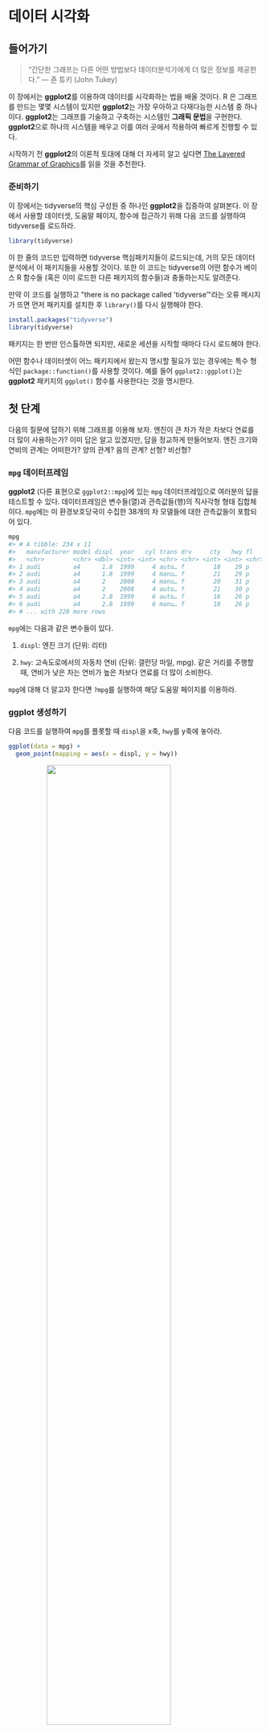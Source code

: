 
# 데이터 시각화

## 들어가기

> “간단한 그래프는 다른 어떤 방법보다 데이터분석가에게 
> 더 많은 정보를 제공한다.” — 죤 튜키 (John Tukey)


이 장에서는 **ggplot2**를 이용하여 데이터를 시각화하는 법을 배울 것이다. R 은 그래프를 만드는 몇몇 시스템이 있지만 **ggplot2**는 가장 우아하고 다재다능한 시스템 중 하나이다. **ggplot2**는 그래프를 기술하고 구축하는 시스템인 **그래픽 문법**을 구현한다. **ggplot2**으로 하나의 시스템을 배우고 이를 여러 곳에서 적용하여 빠르게 진행할 수 있다. 

시작하기 전 **ggplot2**의 이론적 토대에 대해 더 자세히 알고 싶다면 [The Layered Grammar of Graphics](http://vita.had.co.nz/papers/layered-grammar.pdf)를 읽을 것을 추천한다.  

### 준비하기

이 장에서는 tidyverse의 핵심 구성원 중 하나인 **ggplot2**을 집중하여 살펴본다. 이 장에서 사용할 데이터셋, 도움말 페이지, 함수에 접근하기 위해 다음 코드를 실행하여 tidyverse를 로드하라.  


```r
library(tidyverse)
```

이 한 줄의 코드만 입력하면 tidyverse 핵심패키지들이 로드되는데, 거의 모든 데이터 분석에서 이 패키지들을 사용할 것이다. 또한 이 코드는 tidyverse의 어떤 함수가 베이스 R 함수들 (혹은 이미 로드한 다른 패키지의 함수들)과 충돌하는지도 알려준다. 

만약 이 코드를 실행하고 "there is no package called 'tidyverse’"라는 오류 메시지가 뜨면 먼저 패키지를 설치한 후 `library()`를 다시 실행해야 한다. 


```r
install.packages("tidyverse")
library(tidyverse)
```

패키지는 한 번만 인스톨하면 되지만, 새로운 세션을 시작할 때마다 다시 로드해야 한다. 

어떤 함수나 데이터셋이 어느 패키지에서 왔는지 명시할 필요가 있는 경우에는 특수 형식인 `package::function()`를 사용할 것이다. 예를 들어 `ggplot2::ggplot()`는 **ggplot2** 패키지의 `ggplot()` 함수를 사용한다는 것을 명시한다. 

## 첫 단계

다음의 질문에 답하기 위해 그래프를 이용해 보자. 엔진이 큰 차가 작은 차보다 연료를 더 많이 사용하는가? 이미 답은 알고 있겠지만, 답을 정교하게 만들어보자. 엔진 크기와 연비의 관계는 어떠한가? 양의 관계? 음의 관계? 선형? 비선형? 

### `mpg` 데이터프레임

**ggplot2** (다른 표현으로 `ggplot2::mpg`)에 있는 `mpg` 데이터프레임으로 여러분의 답을 테스트할 수 있다. 데이터프레임은 변수들(열)과 관측값들(행)의 직사각형 형태 집합체이다. `mpg`에는 미 환경보호당국이 수집한 38개의 차 모델들에 대한 관측값들이 포함되어 있다. 


```r
mpg
#> # A tibble: 234 x 11
#>   manufacturer model displ  year   cyl trans drv     cty   hwy fl    class
#>   <chr>        <chr> <dbl> <int> <int> <chr> <chr> <int> <int> <chr> <chr>
#> 1 audi         a4      1.8  1999     4 auto… f        18    29 p     comp…
#> 2 audi         a4      1.8  1999     4 manu… f        21    29 p     comp…
#> 3 audi         a4      2    2008     4 manu… f        20    31 p     comp…
#> 4 audi         a4      2    2008     4 auto… f        21    30 p     comp…
#> 5 audi         a4      2.8  1999     6 auto… f        16    26 p     comp…
#> 6 audi         a4      2.8  1999     6 manu… f        18    26 p     comp…
#> # ... with 228 more rows
```

`mpg`에는 다음과 같은 변수들이 있다. 

1. `displ`: 엔진 크기 (단위: 리터) 

1. `hwy`: 고속도로에서의 자동차 연비 (단위: 갤런당 마일, mpg). 같은 거리를 주행할 때, 연비가 낮은 차는 연비가 높은 차보다 연료를 더 많이 소비한다. 

`mpg`에 대해 더 알고자 한다면 `?mpg`를 실행하여 해당 도움말 페이지를 이용하라. 

### ggplot 생성하기

다음 코드를 실행하여 `mpg`를 플롯할 때 `displ`을 x축, `hwy`를 y축에 놓아라. 


```r
ggplot(data = mpg) + 
  geom_point(mapping = aes(x = displ, y = hwy))
```

<img src="visualize_files/figure-html/unnamed-chunk-4-1.png" width="70%" style="display: block; margin: auto;" />

이 플롯은 엔진 크기(`displ`)와 연비(`hwy`) 사이에 음의 관계가 있음을 보여준다. 다른 말로 하면 엔진이 큰 차들은 연료를 더 많이 사용한다. 이제 연비와 엔진 크기에 대한 여러분의 가설이 확인되거나 반증되었는가? 

 

**ggplot2**에서는 `ggplot()` 함수로 플롯을 시작한다. `ggplot()`을 하면 레이어를 추가시킬 수 있는 좌표 시스템이 생성된다. `ggplot()`의 첫 번째 인수는 그래프에서 사용할 데이터셋이다. 따라서 `ggplot(data = mpg)`를 하면 빈 그래프가 생성되지만, 그리 흥미로운 것이 아니므로 생략하겠다. 

 

그래프는 `ggplot()`에 레이어를 하나 이상 추가해서 완성된다. 함수 `geom_point()`는 플롯에 점 레이어를 추가하여 산점도를 생성한다. **ggplot2**에는 많은 geom 함수가 있는데, 각각은 플롯에 다른 유형의 레이어를 추가한다. 이 장에서 이 많은 함수를 모두 배울 것이다. 

 

**ggplot2**의 각각의 geom 함수에는 매핑 인수가 있다. 이 인수는 데이터셋의 변수들이 시각적 속성으로 어떻게 매핑될 지를 정의한다. 이 인수는 항상 `aes()`와 쌍을 이루는데, `aes()`의 `x, y` 인수는 x, y축으로 매핑될 변수를 지정한다. **ggplot2**는 매핑된 변수를 데이터 인수(우리 경우엔 `mpg`)에서 찾는다. 

### 그래프 작성 탬플릿

이제 이 코드를 **ggplot2**로 그래프를 만드는, 재사용 가능한 템플릿으로 바꿔보자. 그래프를 만들려면 다음의 코드에서 괄호 안의 부분을 해당되는 데이터셋, geom함수나 매핑모음으로 바꾸라. 


```r
ggplot(data = <DATA>) + 
  <GEOM_FUNCTION>(mapping = aes(<MAPPINGS>))
```

이 장의 나머지 부분에서는 이 템플릿을 완성하고 확장하여 다른 유형의 그래프들을 만드는 법을 살펴볼 것이다. `<MAPPINGS>` 부분부터 시작해보자. 


### 연습문제

1. `ggplot(data = mpg)`을 실행하라. 무엇이 나타나는가? 

1. `mpg`는 행이 몇 개인가? 열은 몇 개인가? 

1. `drv` 변수는 무엇을 나타내는가? `?mpg`로 도움말 페이지를 참고하여 알아보자. 

1. `hwy` 대 `cyl`의 산점도를 만들어라. 

1. `class` 대 `drv` 산점도를 만들면 어떻게 되는가? 이 플롯이 유용하지 않은 이유는 무엇인가? 

## Aesthetic 매핑
> "그래프는 전혀 예상하지 못한 것을 보여줄 때 가장 큰 가치가 있다." - 죤 튜키

다음 플롯에서 한 그룹의 포인트들은(빨간색으로 강조) 선형 추세를 벗어나는 것 처럼 보인다. 이 차들은 예상한 것보다 더 높은 연비를 가진다. 이 차들을 어떻게 설명할 수 있을까?  


<img src="visualize_files/figure-html/unnamed-chunk-6-1.png" width="70%" style="display: block; margin: auto;" />

이 차들은 하이브리드 차라고 가설을 세워보자. 이 가설을 검정하는 방법으로 각 차의 `class` 값을 살펴보는 방법이 있다. `mpg` 데이터셋의 `class` 변수는 차를 소형, 중형, SUV 같은 그룹으로 분류한다. 이상점들이 하이브리드 차들이라면 소형이나 경차로 분류되었을 것이다. (이 데이터들은 하이브리드 트럭이나 SUV가 대중화되기 전에 수집되었음을 염두에 두자.) 

`class` 같은 세 번째 변수를 **aesthetics**에 매핑하여 이차원 산점도에 추가할 수도 있다. aesthetics은 플롯에 객체들의 시각적 속성이다. aesthetics에는 포인트의 크기, 모양, 색상 같은 것들이 포함된다. aesthetics 속성 값을 변경하여 점을 (아래와 같이) 다른 방법으로 표시할 수 있다. 데이터를 설명할 때 ’값’이라는 용어를 이미 사용했으므로 aesthetics 속성을 설명할 때는 단어 ’수준(level)’이라는 용어를 사용하자. 여기에서는 크기, 모양, 색상의 수준을 변경하여 다음과 같이 점을 작게 혹은 삼각형이나 파란색으로 만들었다. 


<img src="visualize_files/figure-html/unnamed-chunk-7-1.png" width="70%" style="display: block; margin: auto;" />

플롯의 aesthetics를 데이터셋의 변수들에 매핑해서 데이터에 대한 정보를 전달할 수 있다. 예를 들어 점의 색상을 `class` 변수에 매핑하여 각 차의 차종을 나타낼 수 있다. 


```r
ggplot(data = mpg) + 
  geom_point(mapping = aes(x = displ, y = hwy, color = class))
```

<img src="visualize_files/figure-html/unnamed-chunk-8-1.png" width="70%" style="display: block; margin: auto;" />

(해들리처럼 영국식 영어를 선호한다면 `color` 대신 `colour`를 사용할 수도 있다.) 

aesthetics을 변수에 매핑하기 위해서는 `aes()` 내부에서 aesthetics 이름을 변수 이름과 연결해야 한다. **ggplot2**는 변수의 고유한 값에 aesthetics의 고유한 수준(여기서는 고유한 색상)을 자동으로 지정하는데, 이 과정을 **스케일링 (scaling)**이라고 한다. **ggplot2**는 어떤 수준이 어떤 값에 해당하는지를 설명하는 범례도 추가한다. 

플롯의 색상들을 보면 이상점 중 다수가 2인승 차임을 보여준다. 이 차들은 하이브리드 차가 아닌 것 같고, 놀랍게도 스포츠카들이다! 스포츠카들은 SUV와 픽업트럭처럼 엔진이 크지만, 차체가 중형차나 소형차처럼 작아서 연비가 좋다. 다시 생각해보면 이 차들은 엔진 크기가 컸기 때문에 하이브리드일 가능성이 낮다. 

위의 예제에서 `class` 변수를 색상 aesthetics에 매핑했지만 이 변수를 같은 방법으로 크기 aesthetics에 매핑할 수도 있다. 이 경우, 각 포인트의 정확한 크기는 차종을 나타낼 것이다. 여기서 **경고**가 뜨는데, 비순서 변수 (`class`)를 순서형 aesthetics (`size`)로 매핑하는 것은 좋은 생각이 아니기 때문이다. 


```r
ggplot(data = mpg) + 
  geom_point(mapping = aes(x = displ, y = hwy, size = class))
#> Warning: Using size for a discrete variable is not advised.
```

<img src="visualize_files/figure-html/unnamed-chunk-9-1.png" width="70%" style="display: block; margin: auto;" />

class`를 **alpha** aesthetic에 매핑할 수도 있었는데, 이는 포인트의 투명도 혹은 모양을 제어한다.


```r
# Left
ggplot(data = mpg) + 
  geom_point(mapping = aes(x = displ, y = hwy, alpha = class))

# Right
ggplot(data = mpg) + 
  geom_point(mapping = aes(x = displ, y = hwy, shape = class))
```

<img src="visualize_files/figure-html/unnamed-chunk-10-1.png" width="50%" /><img src="visualize_files/figure-html/unnamed-chunk-10-2.png" width="50%" />

What happened to the SUVs? ggplot2 will only use six shapes at a time. By default, additional groups will go unplotted when you use the shape aesthetic.

For each aesthetic, you use `aes()` to associate the name of the aesthetic with a variable to display. The `aes()` function gathers together each of the aesthetic mappings used by a layer and passes them to the layer's mapping argument. The syntax highlights a useful insight about `x` and `y`: the x and y locations of a point are themselves aesthetics, visual properties that you can map to variables to display information about the data. 

Once you map an aesthetic, ggplot2 takes care of the rest. It selects a reasonable scale to use with the aesthetic, and it constructs a legend that explains the mapping between levels and values. For x and y aesthetics, ggplot2 does not create a legend, but it creates an axis line with tick marks and a label. The axis line acts as a legend; it explains the mapping between locations and values.

You can also _set_ the aesthetic properties of your geom manually. For example, we can make all of the points in our plot blue:


```r
ggplot(data = mpg) + 
  geom_point(mapping = aes(x = displ, y = hwy), color = "blue")
```

<img src="visualize_files/figure-html/unnamed-chunk-11-1.png" width="70%" style="display: block; margin: auto;" />

Here, the color doesn't convey information about a variable, but only changes the appearance of the plot. To set an aesthetic manually, set the aesthetic by name as an argument of your geom function; i.e. it goes _outside_ of `aes()`. You'll need to pick a level that makes sense for that aesthetic:

* The name of a color as a character string.

* The size of a point in mm.

* The shape of a point as a number, as shown in Figure \@ref(fig:shapes).

<div class="figure" style="text-align: center">
<img src="visualize_files/figure-html/shapes-1.png" alt="R has 25 built in shapes that are identified by numbers. There are some seeming duplicates: for example, 0, 15, and 22 are all squares. The difference comes from the interaction of the `colour` and `fill` aesthetics. The hollow shapes (0--14) have a border determined by `colour`; the solid shapes (15--18) are filled with `colour`; the filled shapes (21--24) have a border of `colour` and are filled with `fill`." width="75%" />
<p class="caption">(\#fig:shapes)R has 25 built in shapes that are identified by numbers. There are some seeming duplicates: for example, 0, 15, and 22 are all squares. The difference comes from the interaction of the `colour` and `fill` aesthetics. The hollow shapes (0--14) have a border determined by `colour`; the solid shapes (15--18) are filled with `colour`; the filled shapes (21--24) have a border of `colour` and are filled with `fill`.</p>
</div>

### 연습문제

1.  What's gone wrong with this code? Why are the points not blue?

    
    ```r
    ggplot(data = mpg) + 
      geom_point(mapping = aes(x = displ, y = hwy, color = "blue"))
    ```
    
    <img src="visualize_files/figure-html/unnamed-chunk-12-1.png" width="70%" style="display: block; margin: auto;" />
    
1.  Which variables in `mpg` are categorical? Which variables are continuous? 
    (Hint: type `?mpg` to read the documentation for the dataset). How
    can you see this information when you run `mpg`?

1.  Map a continuous variable to `color`, `size`, and `shape`. How do
    these aesthetics behave differently for categorical vs. continuous
    variables? 
    
1.  What happens if you map the same variable to multiple aesthetics? 

1.  What does the `stroke` aesthetic do? What shapes does it work with?
    (Hint: use `?geom_point`)
    
1.  What happens if you map an aesthetic to something other than a variable 
    name, like `aes(colour = displ < 5)`?  Note, you'll also need to specify x and y.

## Common problems

As you start to run R code, you're likely to run into problems. Don't worry --- it happens to everyone. I have been writing R code for years, and every day I still write code that doesn't work! 

Start by carefully comparing the code that you're running to the code in the book. R is extremely picky, and a misplaced character can make all the difference. Make sure that every `(` is matched with a `)` and every `"` is paired with another `"`. Sometimes you'll run the code and nothing happens. Check the left-hand of your console: if it's a `+`, it means that R doesn't think you've typed a complete expression and it's waiting for you to finish it. In this case, it's usually easy to start from scratch again by pressing ESCAPE to abort processing the current command.

One common problem when creating ggplot2 graphics is to put the `+` in the wrong place: it has to come at the end of the line, not the start. In other words, make sure you haven't accidentally written code like this:

```R
ggplot(data = mpg) 
+ geom_point(mapping = aes(x = displ, y = hwy))
```

If you're still stuck, try the help. You can get help about any R function by running `?function_name` in the console, or selecting the function name and pressing F1 in RStudio. Don't worry if the help doesn't seem that helpful - instead skip down to the examples and look for code that matches what you're trying to do.

If that doesn't help, carefully read the error message. Sometimes the answer will be buried there! But when you're new to R, the answer might be in the error message but you don't yet know how to understand it. Another great tool is Google: try googling the error message, as it's likely someone else has had the same problem, and has gotten help online.

## 면분할(facet)

변수를 추가하는 방법으로 aesthetic을 이용하는 방법을 보았다.  또다른 방법은 범주형 변수에 특히 유용한 방법인데, 플롯을 데이터 서브셋을 각각 표시하는 하위플롯인 **면분할**(facet)로 나누는 것이다. 

플롯을 하나의 변수에 대해 면분할(facet) 하기 위해서는, `facet_wrap()`을 이용하면 된다. `facet_wrap()`의 첫 번째 인수로는 `~`와 따라나오는 변수 이름으로 된 공식(formula)이어야 한다. (여기서 ’공식‘ 은 R 의 데이터 구조의 한 형태이며 ’등식(equation)’과 같은 의미가 아니다.) `facet_wrap()`에 전달하는 변수는 이산형이어야 한다. 



```r
ggplot(data = mpg) + 
  geom_point(mapping = aes(x = displ, y = hwy)) + 
  facet_wrap(~ class, nrow = 2)
```

<img src="visualize_files/figure-html/unnamed-chunk-13-1.png" width="70%" style="display: block; margin: auto;" />

플롯을 두 변수 조합으로 면분할하기 위해서는 `facet_grid()`를 플롯 호출에 추가하면 된다. `facet_grid()`의 첫 번째 인수도 공식이다. 이번에는 공식이 두 개의 변수가 `~`로 분리되어 있는 형태여야 한다. 




```r
ggplot(data = mpg) + 
  geom_point(mapping = aes(x = displ, y = hwy)) + 
  facet_grid(drv ~ cyl)
```

<img src="visualize_files/figure-html/unnamed-chunk-14-1.png" width="70%" style="display: block; margin: auto;" />

열이나 행으로 면분할하고 싶지 않다면 변수 이름 대신 `.`를 이용하라. (예: `+ facet_grid(. ~ cyl)`)  

### 연습문제

1. 연속형 변수로 면분할하면 어떻게 되는가? 

1. `facet_grid(drv ~ cyl)`로 만든 플롯에 있는 빈 셀들은 무엇을 의미하는가? 다음의 플롯과 어떻게 연관되는가?

    
    ```r
    ggplot(data = mpg) + 
      geom_point(mapping = aes(x = drv, y = cyl))
    ```

1.  다음의 코드는 어떤 플롯을 만드는가? `.`은 어떤 역할을 하는가?  
 

    
    ```r
    ggplot(data = mpg) + 
      geom_point(mapping = aes(x = displ, y = hwy)) +
      facet_grid(drv ~ .)
    
    ggplot(data = mpg) + 
      geom_point(mapping = aes(x = displ, y = hwy)) +
      facet_grid(. ~ cyl)
    ```

1.  이 절의 면분할된 첫 번째 플롯을 살펴보라.  

    
    ```r
    ggplot(data = mpg) + 
      geom_point(mapping = aes(x = displ, y = hwy)) + 
      facet_wrap(~ class, nrow = 2)
    ```
    
    색상 aesthetic을 쓰지 않고 면분할하는 것은 어떤 이점이 있는가? 단점은 무엇인가? 데이터가 더 크다면 이 균형은 어떻게 바뀌겠는가? 
    

1.  `?facet_wrap`을 읽어라. `nrow`의 역할은 무엇인가? `ncol`은 어떤 일을 하는가? 개별 패널의 배치를 조정하는 기타 옵션들은 무엇인가? `facet_grid()`에는 `nrow, ncol`인수가 왜 없는가? 

1.  `facet_grid()`를 사용할 때, 대개의 경우 고유 수준이 더 많은 변수를 열로 두어야 한다. 왜인가?     

## 기하 객체

두 플롯은 유사한가?  

<img src="visualize_files/figure-html/unnamed-chunk-18-1.png" width="50%" /><img src="visualize_files/figure-html/unnamed-chunk-18-2.png" width="50%" />

두 플롯은 동일한 `x` 변수, 동일한 `y` 변수를 포함하고, 동일한 데이터를 나타낸다. 그러나 둘은 같지 않다. 각 플롯은 데이터를 표현하는 시각 객체가 다르다. **ggplot2** 문법으로는 두 플롯이 다른 **지옴(geom)**을 사용한다고 말한다. 

지옴은 데이터를 나타내기 위해 플롯이 사용하는 기하 객체(geometric object)이다. 사람들은 플롯이 사용하는 지옴의 유형으로 플롯을 기술한다. 예를 들어 막대 차트는 막대 지옴들을 이용하고, 라인 차트는 라인 지옴을, 박스플롯은 박스플롯 지옴을 이용하는 식이다. 산점도는 추세를 망가뜨린다. 즉, 포인트 지옴을 사용한다. 위에서 보았듯이, 같은 데이터를 플롯하기 위해 다른 지옴을 사용할 수 있다. 왼쪽의 플롯은 포인트 지옴을 사용했고, 오른쪽의 플롯은 평활(smooth) 지옴, 즉 데이터에 적합된 평활선을 이용했다. 

플롯에서 지옴을 바꾸기 위해서는 `ggplot()`에 추가하는 지옴 함수를 변경하면 된다. 예를 들어 다음의 코드를 사용하여 위 플롯들을 만들었다. 


```r
# left
ggplot(data = mpg) + 
  geom_point(mapping = aes(x = displ, y = hwy))

# right
ggplot(data = mpg) + 
  geom_smooth(mapping = aes(x = displ, y = hwy))
```

**ggplot2**의 모든 지옴 함수는 `mapping` 인수를 가진다. 그러나 모든 aesthetic이 모든 지옴과 작동하는 것은 아니다. 포인트의 shape(모양)을 설정할 수 있지만, 선의 ’shape’을 설정할 수는 없다. 반면, 라인의 linetype(선유형)을 설정할 수 있다. `geom_smooth()`는 linetype으로 매핑된 변수의 각 고유 값마다 다른 형태의  선을 그린다. 



```r
ggplot(data = mpg) + 
  geom_smooth(mapping = aes(x = displ, y = hwy, linetype = drv))
```

<img src="visualize_files/figure-html/unnamed-chunk-20-1.png" width="70%" style="display: block; margin: auto;" />

여기서 `geom_smooth()`는 자동차의 동력전달장치를 의미하는 `drv` 값에 기초하여 차 모델들을 세 개의 선으로 분리한다. 선 하나는 `4` 값을 가진 점들 모두를 표시하고, 다른 선은 `f`을 가진 모든 점을, 또 다른 선은 `r` 값을 가진 모든 점을 표시한다. 여기서 `4`는 사륜구동, `f`는 전륜구동, `r`은 후륜구동을 나타낸다. 

이것이 이상하게 들린다면 원 데이터 위에 선들을 겹쳐 그린 후, 선과 점을 `drv`에 따라 색상을 입히면 좀 더 명료하게 만들 수 있다.  

<img src="visualize_files/figure-html/unnamed-chunk-21-1.png" width="70%" style="display: block; margin: auto;" />

이 플롯은 같은 그래프에 두 개의 지옴을 포함하고 있는 것을 주목하라! 흥미로운가? 그러면 자, 기대하시라. 다음 절에서는 같은 플롯에 다중의 지옴을 놓는 방법을 배울 것이다.  

**ggplot2**에는 30개가 넘는 지옴이 있고, 확장 패키지에는 더 많은 지옴이 있다.  (예제는 <https://www.ggplot2-exts.org>에 있다). 포괄적인 개요는 **ggplot2**  치트시트에서 가장 잘 볼 수 있는데, <http://rstudio.com/cheatsheets>에서 얻을 수 있다. 더 배우고 싶은 지옴이 있다면 `?geom_smooth` 같이 도움말을 이용하라. 

`geom_smooth()` 같이 많은 수의 지옴은 데이터의 열, 여러 개를 표시 하기 위해 하나의 기하 객체를 사용한다. 이러한 지옴들에 대해 그룹 aesthetic을 다중 객체를 그리는 범주형 변수로 설정할 수 있다. **ggplot2**는 그룹 변수의 각 고유값에 따라 별도의 객체를 그린다. 실제로는 **ggplot2**는 (`linetype` 예제에서와 같이) aesthetic을 이산형 변수에 매핑할 때마다 이 지옴들에 대한 데이터를 자동으로 그룹화한다. 그룹 aesthetic은 기본적으로 범례를 추가하거나 구별시켜주는 기능들을 추가하지 않기 때문에, 이 기능을 활용하면 편리하다. 



```r
ggplot(data = mpg) +
  geom_smooth(mapping = aes(x = displ, y = hwy))
              
ggplot(data = mpg) +
  geom_smooth(mapping = aes(x = displ, y = hwy, group = drv))
    
ggplot(data = mpg) +
  geom_smooth(
    mapping = aes(x = displ, y = hwy, color = drv),
    show.legend = FALSE
  )
```

<img src="visualize_files/figure-html/unnamed-chunk-22-1.png" width="33%" /><img src="visualize_files/figure-html/unnamed-chunk-22-2.png" width="33%" /><img src="visualize_files/figure-html/unnamed-chunk-22-3.png" width="33%" />

같은 플롯에 여러 지옴을 표시하려면 `ggplot()`에 여러 지옴 함수를 추가하라. 


```r
ggplot(data = mpg) + 
  geom_point(mapping = aes(x = displ, y = hwy)) +
  geom_smooth(mapping = aes(x = displ, y = hwy))
```

<img src="visualize_files/figure-html/unnamed-chunk-23-1.png" width="70%" style="display: block; margin: auto;" />

 
그러나 이렇게 하면 코드에 중복이 생긴다. y-축을 `hwy` 대신 `cty`을 표시하도록 변경한다고 해보자. 두 군데에서 변수를 변경해야 하는데, 하나를 업데이트하는 것을 잊어버릴 수 있다. 이러한 종류의 중복은 매핑 집합을 `ggplot()`으로 전달하여 피할 수 있다. 이렇게 하면 **ggplot2**는 이 매핑들을 전역 매핑으로 처리하여 그래프의 각 지옴에 적용한다. 다른 말로 하면 다음의 코드는 이전 코드와 동일한 플롯을 생성한다.  


```r
ggplot(data = mpg, mapping = aes(x = displ, y = hwy)) + 
  geom_point() + 
  geom_smooth()
```

지옴 함수에 매핑을 넣으면 **ggplot2**는 해당 레이어에 대한 로컬 매핑으로 처리한다. 이 매핑으로 전역 매핑을 확장하거나 덮어쓴 뒤 해당 레이어에만 적용한다. 이렇게 하면 다른 레이어마다 다른 aesthetic을 표시하는 것이 가능하다. 


```r
ggplot(data = mpg, mapping = aes(x = displ, y = hwy)) + 
  geom_point(mapping = aes(color = class)) + 
  geom_smooth()
```

<img src="visualize_files/figure-html/unnamed-chunk-25-1.png" width="70%" style="display: block; margin: auto;" />

같은 원리로 각 레이어마다 다른 데이터를 지정할 수 있다. 여기서 우리의 평활선은 `mpg` 데이터셋의 서브셋인 경차만을 표시했다. `geom_smooth()` 의 로컬 데이터 인수는 해당 레이어에 한해서만 `ggplot()` 의 전역 데이터 인수를 덮어쓴다.


```r
ggplot(data = mpg, mapping = aes(x = displ, y = hwy)) + 
  geom_point(mapping = aes(color = class)) + 
  geom_smooth(data = filter(mpg, class == "subcompact"), se = FALSE)
```

<img src="visualize_files/figure-html/unnamed-chunk-26-1.png" width="70%" style="display: block; margin: auto;" />

(`filter()` 의 작동방식에 대해서 다음 장에서 배울 것이다. 여기에서는 이 명령어는 경차만 선택하라는 것으로 이해하라.) 


### 연습문제

1. 선 차트를 그리기 위해 어떤 지옴을 사용하겠는가? 박스플롯을 그리려면? 히스토그램은? 면적(area) 차트는? 

1. 머릿속으로 다음의 코드를 실행하고 출력이 어떨지 예측해보라. 그 후, R 에서 코드를 실행하고 여러분의 예측을 확인하라. 
    
    
    ```r
    ggplot(data = mpg, mapping = aes(x = displ, y = hwy, color = drv)) + 
      geom_point() + 
      geom_smooth(se = FALSE)
    ```

1.  `show.legend = FALSE`는 어떤 역할을 하는가? 삭제하면 어떻게 되는가? 앞에서 왜 이를 사용했겠는가? 

1. `geom_smooth()`의 `se` 인수는 어떤 역할을 하는가? 

1. 다음의 두 그래프는 다르게 나타나겠는가? 왜 그런가∙그렇지 않은가? 

    
    ```r
    ggplot(data = mpg, mapping = aes(x = displ, y = hwy)) + 
      geom_point() + 
      geom_smooth()
    
    ggplot() + 
      geom_point(data = mpg, mapping = aes(x = displ, y = hwy)) + 
      geom_smooth(data = mpg, mapping = aes(x = displ, y = hwy))
    ```

1.  다음의 그래프들을 생성하는 데 필요한 R 코드를 다시 작성하라. 

    <img src="visualize_files/figure-html/unnamed-chunk-29-1.png" width="50%" /><img src="visualize_files/figure-html/unnamed-chunk-29-2.png" width="50%" /><img src="visualize_files/figure-html/unnamed-chunk-29-3.png" width="50%" /><img src="visualize_files/figure-html/unnamed-chunk-29-4.png" width="50%" /><img src="visualize_files/figure-html/unnamed-chunk-29-5.png" width="50%" /><img src="visualize_files/figure-html/unnamed-chunk-29-6.png" width="50%" />

## 통계적 변환

다음으로, 막대 차트를 보자. 막대 차트는 간단할 것 같지만, 플롯에 대해 미묘한 것을 드러내기 때문에 흥미로운 차트이다. `geom_bar()`로 그려지는 기본 막대 차트를 생각해보라. 다음의 차트는 `diamonds` 데이터셋에서 `cut`으로 그룹한 다아아몬드의 총 개수를 표시한다. `diamond` 데이터셋은 **ggplot2**에 있으며 약 54,000개 다이아몬드 각각의 가격(`price`), 캐럿(`carat`), 색상(`color`), 투명도(`clarity`), 컷(`cut`)과 같은 정보가 있다. 차트는 저품질 컷보다 고품질 컷의 다이아몬드가 더 많음을 보여준다. 


```r
ggplot(data = diamonds) + 
  geom_bar(mapping = aes(x = cut))
```

<img src="visualize_files/figure-html/unnamed-chunk-30-1.png" width="70%" style="display: block; margin: auto;" />

이 차트는 x-축으로 `diamond`의 변수 중 하나인 `cut`을 표시한다. y-축으로 count를 표시하는데 count는 `diamonds`의 변수가 아니다! count는 어디서 오는가? 산점도와 같은 다수의 그래프는 데이터셋의 원 값을 플롯한다. 막대 차트와 같은 다른 그래프는 플롯할 새로운 값을 계산한다. 


* 막대 차트, 히스토그램, 빈도 다각형은 데이터를 계급(bin)으로 만든 후, 각 계급에 떨어지는 점들의 개수인 도수를 플롯한다.   

* 평활 차트들은 데이터에 모델을 적합한 후 모델을 이용한 예측값을 플롯한다. 

* 박스플롯은 분포의 로버스트한 요약값을 계산한 후 특수한 형태의  박스로 표시한다. 

그래프에 사용할 새로운 값을 계산하는 알고리즘은 통계적 변환의 줄임말인 **스탯(stat)**이라고 부른다. 다음의 그림은 이 과정이 `geom_bar()`과 어떻게 작동하는지를 보여준다. 


<img src="images/visualization-stat-bar.png" width="100%" style="display: block; margin: auto;" />

`stat` 인수의 기본값을 조사하여 한 지옴이 어떤 스탯을 사용하는지 알 수 있다. 예를 들어 `?geom_bar`를 하면 `stat`이 ’count‘임을 보여주는데, 이는 `geom_bar()`가 `stat_count()`를 이용함을 의미한다. `stat_count()`는 `geom_bar()`와 같은 페이지에 문서화되어 있으며, 스크롤해서 내려가면 ’계산된 변수들‘이라고 하는 섹션을 볼 수 있다. 두 개의 새로운 변수, `count, prop`을 계산한 방법을 설명한다. 

지옴과 스탯을 서로 바꿔서 사용할 수 있다. 예를 들어 이전 플롯을 `geom_bar()` 대신 `stat_count()`를 사용하여 생성할 수 있다.  


```r
ggplot(data = diamonds) + 
  stat_count(mapping = aes(x = cut))
```

<img src="visualize_files/figure-html/unnamed-chunk-32-1.png" width="70%" style="display: block; margin: auto;" />

모든 지옴은 기본 스탯이 있고 모든 스탯은 기본 지옴이 있기 때문에 이것이 가능하다. 다시 말하면 일반적으로 내부 통계적 변환에 대해 신경 쓸 필요 없이 지옴을 사용할 수 있다. 명시적으로 스탯을 사용해야 하는 이유는 세 가지이다. 

1.  기본 스탯을 덮어쓰고 싶을 수 있다. 다음의 코드에서 `geom_bar()`의 스탯을 count (기본값)에서 identity로 변경했다. 이렇게 하면 막대의 높이를 **y**  변수의 원 값으로 매핑할 수 있다. 안타깝게도 사람들이 막대 그래프에 대해 이야기할 때, 막대의 높이가 데이터에 존재하는 그래프를 의미하기도 하고, 또는 행을 세서 생성되는, 앞서 본 막대그래프를 의미하기도 한다. 

 
    
    ```r
    demo <- tribble(
      ~cut,         ~freq,
      "Fair",       1610,
      "Good",       4906,
      "Very Good",  12082,
      "Premium",    13791,
      "Ideal",      21551
    )
    
    ggplot(data = demo) +
      geom_bar(mapping = aes(x = cut, y = freq), stat = "identity")
    ```
    
    <img src="visualize_files/figure-html/unnamed-chunk-33-1.png" width="70%" style="display: block; margin: auto;" />
    
 (`<-`나 `tribble()`을 전에 보지 못했더라도 걱정하지 마라. 문맥에서 의미를 추론할 수 있고, 이들의 정확한 역할을 곧 배울 것이다!) 

1. 변환된 변수에서 aesthetic으로 기본 매핑을 덮어쓰고자 할 수 있다. 예를 들어 빈도가 아니라 비율의 막대 그래프를 표시하고자 할 수 있다.  


    
    ```r
    ggplot(data = diamonds) + 
      geom_bar(mapping = aes(x = cut, y = ..prop.., group = 1))
    ```
    
    <img src="visualize_files/figure-html/unnamed-chunk-34-1.png" width="70%" style="display: block; margin: auto;" />

 

스탯이 계산한 변수를 찾기 위해서는 ’computed variables‘ 제목의 도움말 섹션을 살펴보라. 

1. 코드에서 통계적 변환에 주의를 많이 집중시키고자 할 수 있다. 예를 들어 계산하는 요약값에 주의를 집중시키고자 고유한 x 값 각각에 대해 y 값을 요약하는 `stat_summary()`를 사용할 수 있다.  

    
    ```r
    ggplot(data = diamonds) + 
      stat_summary(
        mapping = aes(x = cut, y = depth),
        fun.ymin = min,
        fun.ymax = max,
        fun.y = median
      )
    ```
    
    <img src="visualize_files/figure-html/unnamed-chunk-35-1.png" width="70%" style="display: block; margin: auto;" />
    
ggplot2에는 20개가 넘는 스탯이 있다. 각 스탯은 함수이므로 평소 하듯이 도움말을 볼 수 있다 (예: `?stat_bin`). 스탯 전체 목록을 보려면 **ggplot2** 치트시트를 보라.) 

 

### 연습문제

1.  What is the default geom associated with `stat_summary()`? How could
    you rewrite the previous plot to use that geom function instead of the 
    stat function?

1.  What does `geom_col()` do? How is it different to `geom_bar()`?

1.  Most geoms and stats come in pairs that are almost always used in 
    concert. Read through the documentation and make a list of all the 
    pairs. What do they have in common?

1.  What variables does `stat_smooth()` compute? What parameters control
    its behaviour?

1.  In our proportion bar chart, we need to set `group = 1`. Why? In other
    words what is the problem with these two graphs?
    
    
    ```r
    ggplot(data = diamonds) + 
      geom_bar(mapping = aes(x = cut, y = ..prop..))
    ggplot(data = diamonds) + 
      geom_bar(mapping = aes(x = cut, fill = color, y = ..prop..))
    ```
  

## 위치 조정

막대 그래프와 연관된 마법 한 가지가 더 있다.  막대 그래프에 색상을 입힐 수 있는데, `color` aesthetic을 이용하거나, 좀 더 유용하게는 `fill`을 이용하면 된다. 


```r
ggplot(data = diamonds) + 
  geom_bar(mapping = aes(x = cut, colour = cut))
ggplot(data = diamonds) + 
  geom_bar(mapping = aes(x = cut, fill = cut))
```

<img src="visualize_files/figure-html/unnamed-chunk-37-1.png" width="50%" /><img src="visualize_files/figure-html/unnamed-chunk-37-2.png" width="50%" />

`fill` aesthetic을 다른 변수(예: `clarity`)에 매핑하면 어떤 일이 일어나는지 잘 보자. 누적 막대 그래프가 생성된다. 각각의 색상이 입혀진 직사각형은 `cut`과 `clarity`의 조합을 나타낸다.



```r
ggplot(data = diamonds) + 
  geom_bar(mapping = aes(x = cut, fill = clarity))
```

<img src="visualize_files/figure-html/unnamed-chunk-38-1.png" width="70%" style="display: block; margin: auto;" />
 

`position` 인수로 지정하는 **위치 조정**에 의해 막대 누적이 자동으로 수행된다. 누적막대그래프를 원하지 않는다면 다음의 `"identity", "dodge", "fill"` 세 옵션 중 하나를 선택하면 된다. 


* `position = "identity"`를 하면 각 객체를 그래프 문맥에 해당되는 곳에 정확히 배치한다. 막대와 겹치기 때문에 막대에 대해서는 그다지 유용하지 않다. 겹치는 것을 구별하려면 `alpha`를 작은 값으로 설정하여 막대들을 약간 투명하게 하거나, `fill = NA`로 설정하여 완전히 투명하게 해야 한다. 

    
    ```r
    ggplot(data = diamonds, mapping = aes(x = cut, fill = clarity)) + 
      geom_bar(alpha = 1/5, position = "identity")
    ggplot(data = diamonds, mapping = aes(x = cut, colour = clarity)) + 
      geom_bar(fill = NA, position = "identity")
    ```
    
    <img src="visualize_files/figure-html/unnamed-chunk-39-1.png" width="50%" /><img src="visualize_files/figure-html/unnamed-chunk-39-2.png" width="50%" />
    

identity 위치 조정은 point 와 같은 2차원 지옴(예: 포인트)에서 더 유용한데 여기에서는 identity가 기본값이다. 


* `position = "fill"`은 누적막대처럼 동작하지만 누적막대들이 동일한 높이를 갖도록 한다. 이렇게 하면 그룹들 사이에 비율을 비교하기 쉬워진다.

    
    ```r
    ggplot(data = diamonds) + 
      geom_bar(mapping = aes(x = cut, fill = clarity), position = "fill")
    ```
    
    <img src="visualize_files/figure-html/unnamed-chunk-40-1.png" width="70%" style="display: block; margin: auto;" />

* `position = "dodge"`를 하면 겹치는 객체가 서로 옆에 배치된다. 이렇게 하면 개별 값들을 비교하기 쉬워진다.

    
    ```r
    ggplot(data = diamonds) + 
      geom_bar(mapping = aes(x = cut, fill = clarity), position = "dodge")
    ```
    
    <img src="visualize_files/figure-html/unnamed-chunk-41-1.png" width="70%" style="display: block; margin: auto;" />

막대 그래프에는 유용하지 않지만 산점도에 매우 유용한 다른 형태의 조정도 있다. 우리의 첫 번째 산점도를 떠올려보라. 데이터셋에 234개 관측값이 있는데도 플롯에서 126개 점만 표시하고 있다는 것을 눈치챘는가?

<img src="visualize_files/figure-html/unnamed-chunk-42-1.png" width="70%" style="display: block; margin: auto;" />

`hwy`와 `displ`의 값들이 반올림이 되어서 점들이 격자 위에 나타나 많은 점들이 서로 겹쳤다. 이 문제를 **오버플롯팅**이라고 한다. 이러한 방식은 많은 데이터들이 어디에 있는지 보기 힘들게 만든다. 데이터 포인트들이 그래프에 걸쳐 동일하게 퍼져있는가? 아니면 `hwy`와 `displ`의 특정 조합이 109개 값을 포함하고 있는가? 

위치 조정을 ’지터(jitter)’로 설정하여 이 격자 방법을 피할 수 있다. `position = "jitter"`를 하면 각 점에 적은 양의 랜덤 노이즈가 추가된다. 이렇게 하면 어느 두 점도 같은 양의 랜덤 노이즈를 받을 가능성이 없기 때문에 포인트가 퍼지게 된다. 


```r
ggplot(data = mpg) + 
  geom_point(mapping = aes(x = displ, y = hwy), position = "jitter")
```

<img src="visualize_files/figure-html/unnamed-chunk-43-1.png" width="70%" style="display: block; margin: auto;" />

랜덤을 추가해서 플롯을 개선하는 것은 이상해 보이지만, 작은 스케일에서는 그래프가 덜 정확해지는 대신, 큰 스케일에서는 그래프가 더 표현력 있게 된다. 이 방법은 매우 유용하며, **ggplot2**에는 `geom_point(position = "jitter")`를 축약한 `geom_jitter()`가 있다. 

위치 조정에 대해 더 배우고 싶으면 다음과 같이 각 조정과 연관된 도움말 페이지를 찾아보라. `?position_dodge`, `?position_fill`, `?position_identity`, `?position_jitter`, and `?position_stack`.

### 연습문제

1.  What is the problem with this plot? How could you improve it?

    
    ```r
    ggplot(data = mpg, mapping = aes(x = cty, y = hwy)) + 
      geom_point()
    ```
    
    <img src="visualize_files/figure-html/unnamed-chunk-44-1.png" width="70%" style="display: block; margin: auto;" />

1.  What parameters to `geom_jitter()` control the amount of jittering?

1.  Compare and contrast `geom_jitter()` with `geom_count()`.

1.  What's the default position adjustment for `geom_boxplot()`? Create
    a visualisation of the `mpg` dataset that demonstrates it.

## 좌표계

Coordinate systems are probably the most complicated part of ggplot2. The default coordinate system is the Cartesian coordinate system where the x and y positions act independently to determine the location of each point. There are a number of other coordinate systems that are occasionally helpful.

*   `coord_flip()` switches the x and y axes. This is useful (for example),
    if you want horizontal boxplots. It's also useful for long labels: it's
    hard to get them to fit without overlapping on the x-axis.
    
    
    ```r
    ggplot(data = mpg, mapping = aes(x = class, y = hwy)) + 
      geom_boxplot()
    ggplot(data = mpg, mapping = aes(x = class, y = hwy)) + 
      geom_boxplot() +
      coord_flip()
    ```
    
    <img src="visualize_files/figure-html/unnamed-chunk-45-1.png" width="50%" /><img src="visualize_files/figure-html/unnamed-chunk-45-2.png" width="50%" />

*   `coord_quickmap()` sets the aspect ratio correctly for maps. This is very
    important if you're plotting spatial data with ggplot2 (which unfortunately
    we don't have the space to cover in this book).

    
    ```r
    nz <- map_data("nz")
    
    ggplot(nz, aes(long, lat, group = group)) +
      geom_polygon(fill = "white", colour = "black")
    
    ggplot(nz, aes(long, lat, group = group)) +
      geom_polygon(fill = "white", colour = "black") +
      coord_quickmap()
    ```
    
    <img src="visualize_files/figure-html/unnamed-chunk-46-1.png" width="50%" /><img src="visualize_files/figure-html/unnamed-chunk-46-2.png" width="50%" />

*   `coord_polar()` uses polar coordinates. Polar coordinates reveal an 
    interesting connection between a bar chart and a Coxcomb chart.
    
    
    ```r
    bar <- ggplot(data = diamonds) + 
      geom_bar(
        mapping = aes(x = cut, fill = cut), 
        show.legend = FALSE,
        width = 1
      ) + 
      theme(aspect.ratio = 1) +
      labs(x = NULL, y = NULL)
    
    bar + coord_flip()
    bar + coord_polar()
    ```
    
    <img src="visualize_files/figure-html/unnamed-chunk-47-1.png" width="50%" /><img src="visualize_files/figure-html/unnamed-chunk-47-2.png" width="50%" />

### 연습문제

1.  Turn a stacked bar chart into a pie chart using `coord_polar()`.

1.  What does `labs()` do? Read the documentation.

1.  What's the difference between `coord_quickmap()` and `coord_map()`?

1.  What does the plot below tell you about the relationship between city
    and highway mpg? Why is `coord_fixed()` important? What does 
    `geom_abline()` do?
    
    
    ```r
    ggplot(data = mpg, mapping = aes(x = cty, y = hwy)) +
      geom_point() + 
      geom_abline() +
      coord_fixed()
    ```
    
    <img src="visualize_files/figure-html/unnamed-chunk-48-1.png" width="50%" style="display: block; margin: auto;" />

## 그래프 레이어 문법

이전 절에서 산점도, 막대 그래프, 박스 플롯을 만드는 법뿐만 아니라 훨씬 많은
것을 배웠다. ggplot2로 어떤 유형의 플롯도 만들 수 있는 기반을 배웠다. 이를
확인하기 위해 코드 템플릿에 위치 조정, 스탯, 좌표계, 면분할을 추가해보자.

```
ggplot(data = <DATA>) + 
  <GEOM_FUNCTION>(
     mapping = aes(<MAPPINGS>),
     stat = <STAT>, 
     position = <POSITION>
  ) +
  <COORDINATE_FUNCTION> +
  <FACET_FUNCTION>
```

새 템플릿에는 7개의 파라미터가 있는데, 괄호 안에 표시되어 있다. ggplot2가
데이터, 매핑, 지옴 함수를 제외하고는 유용한 기본값들을 제공하기 때문에 실제로는 
일곱 파라미터 모두 제공해야 하는 경우는 거의 없다.

템플릿의 일곱 파라미터로 그래픽 문법이 구성되는데, 이는 플롯을 작성하는
공식 시스템이다. 이 그래픽 문법은, 어떤 플롯도 데이터셋, 지옴, 매핑 집합, 스탯, 
위치 조정, 좌표계, 면분할 구성표의 조합으로 고유하게 설명할 수 있다는 
직관에 기반하고 있다.

어떻게 작동하는지 보기 위해 맨 처음부터 기본 플롯을 어떻게 만들지를 생각해보라. 
데이터셋부터 시작해서 이를 (스탯을 이용하여) 표시하고 싶은 정보로
변환할 것이다.

<img src="images/visualization-grammar-1.png" width="100%" style="display: block; margin: auto;" />

Next, you could choose a geometric object to represent each observation in the transformed data. You could then use the aesthetic properties of the geoms to represent variables in the data. You would map the values of each variable to the levels of an aesthetic.

<img src="images/visualization-grammar-2.png" width="100%" style="display: block; margin: auto;" />

You'd then select a coordinate system to place the geoms into. You'd use the location of the objects (which is itself an aesthetic property) to display the values of the x and y variables. At that point, you would have a complete graph, but you could further adjust the positions of the geoms within the coordinate system (a position adjustment) or split the graph into subplots (faceting). You could also extend the plot by adding one or more additional layers, where each additional layer uses a dataset, a geom, a set of mappings, a stat, and a position adjustment.

<img src="images/visualization-grammar-3.png" width="100%" style="display: block; margin: auto;" />

You could use this method to build _any_ plot that you imagine. In other words, you can use the code template that you've learned in this chapter to build hundreds of thousands of unique plots.
